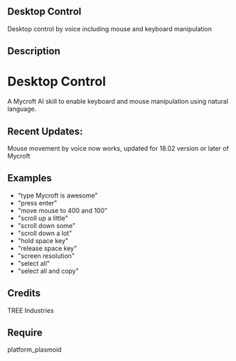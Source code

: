 ## Desktop Control
Desktop control by voice including mouse and keyboard manipulation

## Description 
# Desktop Control

A Mycroft AI skill to enable keyboard and mouse manipulation using natural language.

## Recent Updates:

Mouse movement by voice now works, updated for 18.02 version or later of Mycroft

## Examples 
* "type Mycroft is awesome"
* "press enter"
* "move mouse to 400 and 100"
* "scroll up a little"
* "scroll down some"
* "scroll down a lot"
* "hold space key"
* "release space key"
* "screen resolution"
* "select all"
* "select all and copy"

## Credits 
TREE Industries

## Require 
platform_plasmoid 

